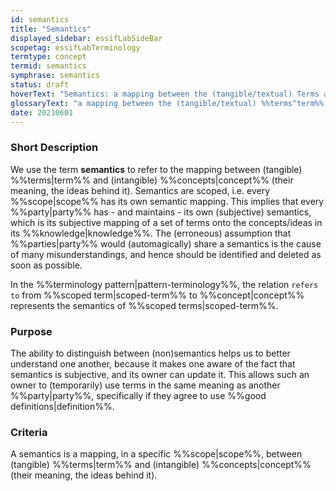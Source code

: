 ```yaml
---
id: semantics
title: "Semantics"
displayed_sidebar: essifLabSideBar
scopetag: essifLabTerminology
termtype: concept
termid: semantics
symphrase: semantics
status: draft
hoverText: "Semantics: a mapping between the (tangible/textual) Terms and (intangible) ideas/Concepts - their meaning."
glossaryText: "a mapping between the (tangible/textual) %%terms^term%% and (intangible) ideas/%%concepts^concept%% - their meaning."
date: 20210601
---
```


### Short Description
We use the term **semantics** to refer to the mapping between (tangible) %%terms|term%% and (intangible) %%concepts|concept%% (their meaning, the ideas behind it). Semantics are scoped, i.e. every %%scope|scope%% has its own semantic mapping. This implies that every %%party|party%% has - and maintains - its own (subjective) semantics, which is its subjective mapping of a set of terms onto the concepts/ideas in its %%knowledge|knowledge%%. The (erroneous) assumption that %%parties|party%% would (automagically) share a semantics is the cause of many misunderstandings, and hence should be identified and deleted as soon as possible.

In the %%terminology pattern|pattern-terminology%%, the relation `refers to` from %%scoped term|scoped-term%% to %%concept|concept%% represents the semantics of %%scoped terms|scoped-term%%.

### Purpose
The ability to distinguish between (non)semantics helps us to better understand one another, because it makes one aware of the fact that semantics is subjective, and its owner can update it. This allows such an owner to (temporarily) use terms in the same meaning as another %%party|party%%, specifically if they agree to use %%good definitions|definition%%.

### Criteria
A semantics is a mapping, in a specific %%scope|scope%%, between (tangible) %%terms|term%% and (intangible) %%concepts|concept%% (their meaning, the ideas behind it).
